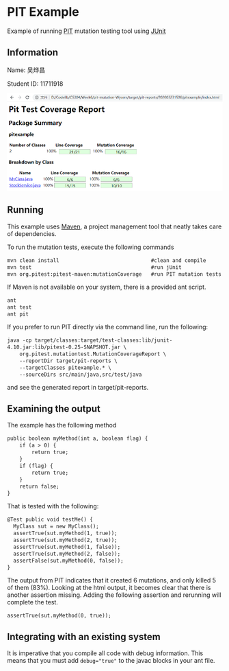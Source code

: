 PIT Example
===========

Example of running [PIT](http://pitest.org/) mutation testing tool using
[JUnit](http://www.junit.org/)

## Information

Name: 吴烨昌

Student ID: 11711918

![image-20200323150905277](image-20200323150905277.png)

Running
-------

This example uses [Maven](http://maven.apache.org/), a project management
tool that neatly takes care of dependencies.

To run the mutation tests, execute the following commands

    mvn clean install                              #clean and compile
    mvn test                                       #run jUnit
    mvn org.pitest:pitest-maven:mutationCoverage   #run PIT mutation tests

If Maven is not available on your system, there is a provided ant script.

    ant
    ant test
    ant pit

If you prefer to run PIT directly via the command line, run the following:

    java -cp target/classes:target/test-classes:lib/junit-4.10.jar:lib/pitest-0.25-SNAPSHOT.jar \
        org.pitest.mutationtest.MutationCoverageReport \
        --reportDir target/pit-reports \
        --targetClasses pitexample.* \
        --sourceDirs src/main/java,src/test/java

and see the generated report in target/pit-reports.

Examining the output
--------------------

The example has the following method

    public boolean myMethod(int a, boolean flag) {
        if (a > 0) {
            return true;
        }
        if (flag) {
            return true;
        }
        return false;
    }

That is tested with the following:

    @Test public void testMe() {
      MyClass sut = new MyClass();
      assertTrue(sut.myMethod(1, true));
      assertTrue(sut.myMethod(2, true));
      assertTrue(sut.myMethod(1, false));
      assertTrue(sut.myMethod(2, false));
      assertFalse(sut.myMethod(0, false));
    }

The output from PIT indicates that it created 6 mutations, and only killed
5 of them (83%). Looking at the html output, it becomes clear that there is
another assertion missing. Adding the following assertion and rerunning will
complete the test.

    assertTrue(sut.myMethod(0, true));

Integrating with an existing system
-----------------------------------

It is imperative that you compile all code with debug information. This means
that you must add `debug="true"` to the javac blocks in your ant file.
